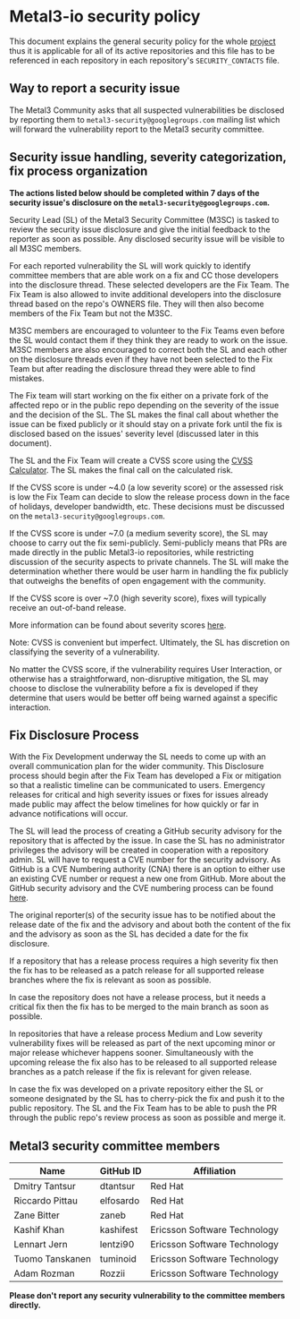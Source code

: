 # Metal3-io security policy

This document explains the general security policy for the whole
[project](https://github.com/metal3-io) thus it is applicable for all of its
active repositories and this file has to be referenced in each repository in
each repository's `SECURITY_CONTACTS` file.

## Way to report a security issue

The Metal3 Community asks that all suspected vulnerabilities be disclosed by
reporting them to `metal3-security@googlegroups.com` mailing list which will
forward the vulnerability report to the Metal3 security committee.

## Security issue handling, severity categorization, fix process organization

**The actions listed below should be completed within 7 days of the
security issue's disclosure on the `metal3-security@googlegroups.com`.**

Security Lead (SL) of the Metal3 Security Committee (M3SC) is tasked to review
the security issue disclosure and give the initial feedback to the reporter as
soon as possible. Any disclosed security issue will be visible to all M3SC
members.

For each reported vulnerability the SL will work quickly to identify committee
members that are able work on a fix and CC those developers into the disclosure
thread. These selected developers are the Fix Team. The Fix Team is also
allowed to invite additional developers into the disclosure thread based on the
repo's OWNERS file. They will then also become members of the Fix Team but not
the M3SC.

M3SC members are encouraged to volunteer to the Fix Teams even before the SL
would contact them if they think they are ready to work on the issue. M3SC
members are also encouraged to correct both the SL and each other on the
disclosure threads even if they have not been selected to the Fix Team but after
reading the disclosure thread they were able to find mistakes.

The Fix team will start working on the fix either on a private fork of the
affected repo or in the public repo depending on the severity of the issue and
the decision of the SL. The SL makes the final call about whether the issue can
be fixed publicly or it should stay on a private fork until the fix is disclosed
based on the issues' severity level (discussed later in this document).

The SL and the Fix Team will create a CVSS score using the
[CVSS Calculator](https://www.first.org/cvss/calculator/3.0). The SL makes the
final call on the calculated risk.

If the CVSS score is under ~4.0 (a low severity score) or the assessed risk is
low the Fix Team can decide to slow the release process down in the face of
holidays, developer bandwidth, etc. These decisions must be discussed on the
`metal3-security@googlegroups.com`.

If the CVSS score is under ~7.0 (a medium severity score), the SL may choose to
carry out the fix semi-publicly. Semi-publicly means that PRs are made directly
in the public Metal3-io repositories, while restricting discussion of the
security aspects to private channels. The SL will make the determination whether
there would be user harm in handling the fix publicly that outweighs the
benefits of open engagement with the community.

If the CVSS score is over ~7.0 (high severity score), fixes will typically
receive an out-of-band release.

More information can be found about severity scores
[here](https://www.first.org/cvss/specification-document#i5).

Note: CVSS is convenient but imperfect. Ultimately, the SL has discretion
on classifying the severity of a vulnerability.

No matter the CVSS score, if the vulnerability requires User Interaction, or
otherwise has a straightforward, non-disruptive mitigation, the SL may choose to
disclose the vulnerability before a fix is developed if they determine that
users would be better off being warned against a specific interaction.

## Fix Disclosure Process

With the Fix Development underway the SL needs to come up with an overall
communication plan for the wider community. This Disclosure process should begin
after the Fix Team has developed a Fix or mitigation so that a realistic
timeline can be communicated to users. Emergency releases for critical and high
severity issues or fixes for issues already made public may affect the below
timelines for how quickly or far in advance notifications will occur.

The SL will lead the process of creating a GitHub security advisory for the
repository that is affected by the issue. In case the SL has no administrator
privileges the advisory will be created in cooperation with a repository admin.
SL will have to request a CVE number for the security advisory.
As GitHub is a CVE Numbering authority (CNA) there is an option to either use an
existing CVE number or request a new one from GitHub. More about the GitHub
security advisory and the CVE numbering process can be found
[here](https://docs.github.com/en/code-security/security-advisories/repository-security-advisories/about-repository-security-advisories).

The original reporter(s) of the security issue has to be notified about the
release date of the fix and the advisory and about both the content of the fix
and the advisory as soon as the SL has decided a date for the fix disclosure.

If a repository that has a release process requires a high severity fix then the
fix has to be released as a patch release for all supported release branches
where the fix is relevant as soon as possible.

In case the repository does not have a release process, but it needs a critical
fix then the fix has to be merged to the main branch as soon as possible.

In repositories that have a release process Medium and Low severity
vulnerability fixes will be released as part of the next upcoming minor or major
release whichever happens sooner. Simultaneously with the upcoming release the
fix also has to be released to all supported release branches as a patch release
if the fix is relevant for given release.

In case the fix was developed on a private repository either the SL or someone
designated by the SL has to cherry-pick the fix and push it to the public
repository. The SL and the Fix Team has to be able to push the PR through the
public repo's review process as soon as possible and merge it.

## Metal3 security committee members

| Name              | GitHub ID           | Affiliation                    |
|-------------------|---------------------|--------------------------------|
| Dmitry Tantsur    | dtantsur            | Red Hat                        |
| Riccardo Pittau   | elfosardo           | Red Hat                        |
| Zane Bitter       | zaneb               | Red Hat                        |
| Kashif Khan       | kashifest           | Ericsson Software Technology   |
| Lennart Jern      | lentzi90            | Ericsson Software Technology   |
| Tuomo Tanskanen   | tuminoid            | Ericsson Software Technology   |
| Adam Rozman       | Rozzii              | Ericsson Software Technology   |

**Please don't report any security vulnerability to the committee members directly.**
